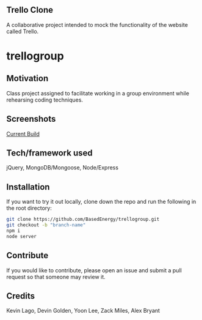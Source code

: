 ## Trello Clone
A collaborative project intended to mock the functionality of the website called Trello.
# trellogroup

## Motivation
Class project assigned to facilitate working in a group environment while rehearsing coding techniques.

## Screenshots
[Current Build](public/assets/trelloclonegt.herokuapp.com_.png)

## Tech/framework used
jQuery, MongoDB/Mongoose, Node/Express

## Installation
If you want to try it out locally, clone down the repo and run the following in the root directory:
```sh
git clone https://github.com/BasedEnergy/trellogroup.git
git checkout -b "branch-name"
npm i
node server
```
## Contribute
If you would like to contribute, please open an issue and submit a pull request so that someone may review it. 

## Credits
Kevin Lago,
Devin Golden,
Yoon Lee,
Zack Miles,
Alex Bryant
